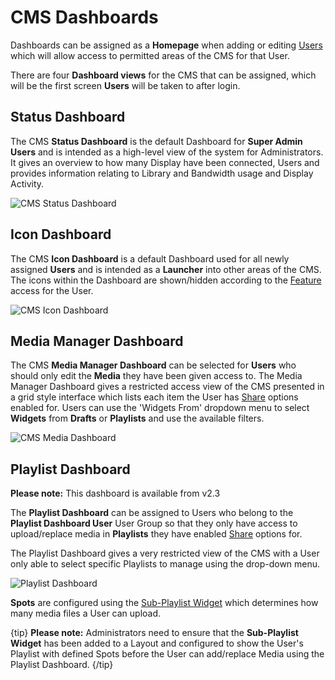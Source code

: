 <!--toc=tour-->

# CMS Dashboards

Dashboards can be assigned as a **Homepage** when adding or editing [Users](users_administration.html) which will allow access to permitted areas of the CMS for that User.

There are four **Dashboard views** for the CMS that can be assigned, which will be the first screen **Users** will be taken to after login.  

## Status Dashboard

The CMS **Status Dashboard** is the default Dashboard for **Super Admin Users** and is intended as a high-level view of the system for Administrators. It gives an overview to how many Display have been connected, Users and provides information relating to Library and Bandwidth usage and Display Activity.

![CMS Status Dashboard](img/tour_cms_status_dashboard.png)



## Icon Dashboard 

The CMS **Icon Dashboard** is a default Dashboard used for all newly assigned **Users** and is intended as a **Launcher** into other areas of the CMS. The icons within the Dashboard are shown/hidden according to the [Feature](users_features_and_sharing.html) access for the User.

![CMS Icon Dashboard](img/tour_cms_icon_dashboard.png)



## Media Manager Dashboard

The CMS **Media Manager Dashboard** can be selected for **Users** who should only edit the **Media** they have been given access to. The Media Manager Dashboard gives a restricted access view of the CMS presented in a grid style interface which lists each item the User has [Share](users_features_and_sharing.html) options enabled for. Users can use the 'Widgets From' dropdown menu to select **Widgets** from **Drafts** or **Playlists** and use the available filters.

![CMS Media Dashboard](img/tour_cms_media_dashboard.png)



## Playlist Dashboard

**Please note:** This dashboard is available from v2.3

The **Playlist Dashboard** can be assigned to Users who belong to the **Playlist Dashboard User** User Group so that they only have access to upload/replace media in **Playlists** they have enabled [Share](users_features_and_sharing.html) options for.

The Playlist Dashboard gives a very restricted view of the CMS with a User only able to select specific Playlists to manage using the drop-down menu.

![Playlist Dashboard](img/v2.3_tour_cms_dashboards_playlist_dashboard.png)

**Spots** are configured using the [Sub-Playlist Widget](media_module_subplaylist.html) which determines how many media files a User can upload. 

{tip}
**Please note:** Administrators need to ensure that the **Sub-Playlist Widget** has been added to a Layout and configured to show the User's Playlist with defined Spots before the User can add/replace Media using the Playlist Dashboard.
{/tip}

